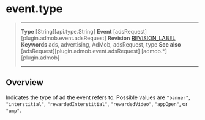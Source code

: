 # event.type

> --------------------- ------------------------------------------------------------------------------------------
> __Type__              [String][api.type.String]
> __Event__             [adsRequest][plugin.admob.event.adsRequest]
> __Revision__          [REVISION_LABEL](REVISION_URL)
> __Keywords__          ads, advertising, AdMob, adsRequest, type
> __See also__			[adsRequest][plugin.admob.event.adsRequest]
>						[admob.*][plugin.admob]
> --------------------- ------------------------------------------------------------------------------------------

## Overview

Indicates the type of ad the event refers to. Possible values are `"banner"`, `"interstitial"`, `"rewardedInterstitial"`, `"rewardedVideo"`, `"appOpen"`, or `"ump"`.
